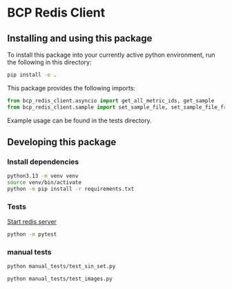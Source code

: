# BCP Redis Client

## Installing and using this package

To install this package into your currently active python environment, run the following in this directory:
```bash
pip install -e .
```

This package provides the following imports:
```python
from bcp_redis_client.asyncio import get_all_metric_ids, get_sample
from bcp_redis_client.sample import set_sample_file, set_sample_file_from_bytes, get_sample, SampleSubscriber, set_sample_primitive
```

Example usage can be found in the tests directory.

## Developing this package

### Install dependencies

```bash
python3.13 -m venv venv
source venv/bin/activate
python -m pip install -r requirements.txt
```

### Tests
[Start redis server](../../redis-instructions.md)

```bash
python -m pytest
```

### manual tests

```bash
python manual_tests/test_sin_set.py
```
```bash
python manual_tests/test_images.py
```